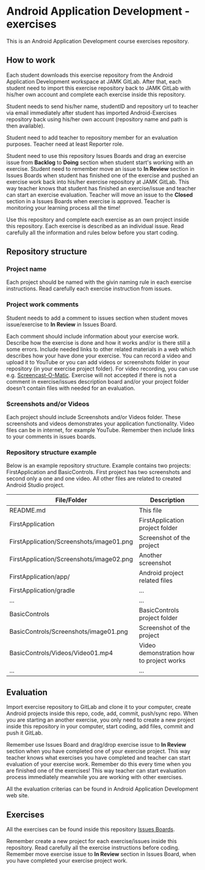 # Android Application Development - exercises
This is an Android Application Development course exercises repository.

## How to work
Each student downloads this exercise repository from the Android Application 
Development workspace at JAMK GitLab. After that, each student need to import this 
exercise repository back to JAMK GitLab with his/her own account and complete each exercise 
inside this repository.

Student needs to send his/her name, studentID and repository url to teacher via email immediately after student has imported Android-Exercises repository 
back using his/her own account (repository name and path is then available).

Student need to add teacher to repository member for an evaluation purposes. Teacher need at least Reporter role.

Student need to use this repository Issues Boards and drag an exercise issue from 
<b>Backlog</b> to <b>Doing</b> section when student start's working with an exercise. 
Student need to remember move an issue to <b>In Review</b> section in Issues Boards when student has 
finished one of the exercise and pushed an exercise work back into his/her exercise repository at JAMK GitLab. 
This way teacher knows that student has finished an exercise/issue and teacher can start an exercise evaluation. 
Teacher will move an issue to the <b>Closed</b> section in a Issues Boards when exercise is approved. 
Teacher is monitoring your learning process all the time!

Use this repository and complete each exercise as an own project inside this repository.
Each exercise is described as an individual issue. Read carefully all the information and rules below before you start coding.

## Repository structure

### Project name
Each project should be named with the givin naming rule in each exercise instructions. 
Read carefully each exercise instruction from issues.

### Project work comments
Student needs to add a comment to issues section when student moves issue/exercise to <b>In Review</b> in Issues Board. 

Each comment should include information about your exercise work. Describe how the exercise is done and how 
it works and/or is there still a some errors. Include needed links to other related materials in a web which describes how your have done your exercise. 
You can record a video and upload it to YouTube or you can add videos or screenshots folder in your repository (in your exercise project folder). 
For video recording, you can use e.g. <a href="https://screencast-o-matic.com/" target="_blank">Screencast-O-Matic</a>. 
Exercise will not accepted if there is not a comment in exercise/issues description board and/or
your project folder doesn't contain files with needed for an evaluation.

### Screenshots and/or Videos
Each project should include Screenshots and/or Videos folder. These screenshots and videos demonstrates your application functionality. Video files can
be in internet, for example YouTube. Remember then include links to your comments in issues boards.

### Repository structure example
Below is an example repository structure. Example contains two projects: FirstApplication and BasicControls.
First project has two screenshots and second only a one and one video. All other files are related to created Android Studio project.

File/Folder | Description           
-------------|-------------
README.md | This file
FirstApplication | FirstApplication project folder
FirstApplication/Screenshots/image01.png | Screenshot of the project
FirstApplication/Screenshots/image02.png | Another screenshot
FirstApplication/app/ | Android project related files
FirstApplication/gradle | ... 
... | ...
BasicControls | BasicControls project folder
BasicControls/Screenshots/image01.png | Screenshot of the project
BasicControls/Videos/Video01.mp4 | Video demonstration how to project works
... | ...

## Evaluation 
Import exercise repository to GitLab and clone it to your computer, create Android projects inside this repo, code, add, commit, push/sync repo. 
When you are starting an another exercise, you only need to create a new project inside this repository in your computer, start coding, add files, 
commit and push it GitLab.

Remember use Issues Board and drag/drop exercise issue to <b>In Review</b> section when you have completed one of your exercise project. 
This way teacher knows what exercises you have completed and teacher can start evaluation of your exercise work. Remember do this every time when 
you are finished one of the exercises! This way teacher can start evaluation process immediately meanwhile you are working with other exercises.

All the evaluation criterias can be found in Android Application Development web site.

## Exercises 
All the exercises can be found inside this repository [Issues Boards](/../boards).

Remember create a new project for each exercise/issues inside this repository. Read carefully all the exercise instructions before coding. 
Remember move exercise issue to <b>In Review</b> section in Issues Board, when you have completed your exercise project work.
